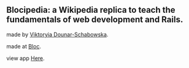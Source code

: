 ## Blocipedia: a Wikipedia replica to teach the fundamentals of web development and Rails.

made by [Viktoryia Dounar-Schabowska](https://www.linkedin.com/in/viktoria-dounar-schabowska-6946857/).

made at [Bloc](http://bloc.io).

view app [Here](https://immense-fjord-86339.herokuapp.com/).
